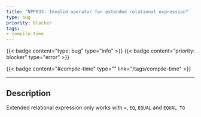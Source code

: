 ```yaml
---
title: "NPP033: Invalid operator for extended relational expression"
type: bug
priority: blocker
tags:
- compile-time 
---
```


{{< badge content="type: bug" type="info" >}}
{{< badge content="priority: blocker" type="error" >}}


{{< badge content="#compile-time" type="" link="/tags/compile-time" >}}

---

## Description
Extended relational expression only works with `=`, `EQ`, `EQUAL` and `EQUAL TO`
